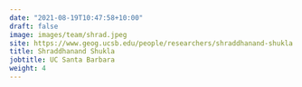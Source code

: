 ```yaml
---
date: "2021-08-19T10:47:58+10:00"
draft: false
image: images/team/shrad.jpeg
site: https://www.geog.ucsb.edu/people/researchers/shraddhanand-shukla
title: Shraddhanand Shukla
jobtitle: UC Santa Barbara
weight: 4
---
```

